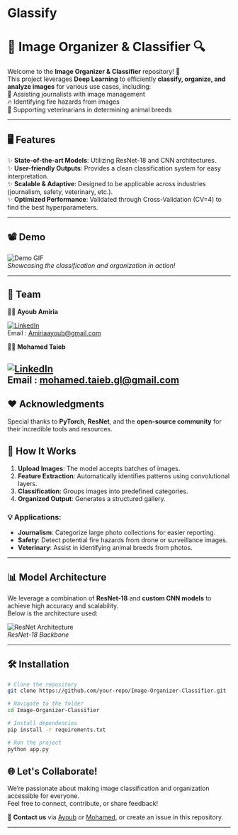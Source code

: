# Glassify
# 🌟 Image Organizer & Classifier 🔍

Welcome to the **Image Organizer & Classifier** repository! 🚀  
This project leverages **Deep Learning** to efficiently **classify, organize, and analyze images** for various use cases, including:  
📸 Assisting journalists with image management  
🔥 Identifying fire hazards from images  
🐾 Supporting veterinarians in determining animal breeds  

---

## 🖥️ Features  
✨ **State-of-the-art Models**: Utilizing ResNet-18 and CNN architectures.  
✨ **User-friendly Outputs**: Provides a clean classification system for easy interpretation.  
✨ **Scalable & Adaptive**: Designed to be applicable across industries (journalism, safety, veterinary, etc.).  
✨ **Optimized Performance**: Validated through Cross-Validation (CV=4) to find the best hyperparameters.

---

## 📽️ Demo  

![Demo GIF](https://media.giphy.com/media/3o7abKhOpu0NwenH3O/giphy.gif)  
_Showcasing the classification and organization in action!_

---
## 🎯 Team  

👨‍💻 **Ayoub Amiria**  

[![LinkedIn](https://img.shields.io/badge/LinkedIn-Connect-blue?style=flat&logo=linkedin)](https://www.linkedin.com/in/ayoub-amiria/)  
Email : Amiriaayoub@gmail.com

👨‍💻 **Mohamed Taieb**  

[![LinkedIn](https://img.shields.io/badge/LinkedIn-Connect-blue?style=flat&logo=linkedin)](https://www.linkedin.com/in/mohamed-taieb/)  
Email : mohamed.taieb.gl@gmail.com
---



## ❤️ Acknowledgments  

Special thanks to **PyTorch**, **ResNet**, and the **open-source community** for their incredible tools and resources.  


## 🚀 How It Works  

1. **Upload Images**: The model accepts batches of images.  
2. **Feature Extraction**: Automatically identifies patterns using convolutional layers.  
3. **Classification**: Groups images into predefined categories.  
4. **Organized Output**: Generates a structured gallery.  

### 💡 Applications:  
- **Journalism**: Categorize large photo collections for easier reporting.  
- **Safety**: Detect potential fire hazards from drone or surveillance images.  
- **Veterinary**: Assist in identifying animal breeds from photos.  

---

## 📊 Model Architecture  

We leverage a combination of **ResNet-18** and **custom CNN models** to achieve high accuracy and scalability.  
Below is the architecture used:  

![ResNet Architecture](https://miro.medium.com/max/1400/1*wnPmdm7_oAhDv4U40gEOjQ.png)  
_ResNet-18 Backbone_

---

## 🛠️ Installation  

```bash
# Clone the repository
git clone https://github.com/your-repo/Image-Organizer-Classifier.git

# Navigate to the folder
cd Image-Organizer-Classifier

# Install dependencies
pip install -r requirements.txt

# Run the project
python app.py

````
## 🌐 Let's Collaborate!  

We’re passionate about making image classification and organization accessible for everyone.  
Feel free to connect, contribute, or share feedback!  

📩 **Contact us** via [Ayoub](https://www.linkedin.com/in/ayoub-amiria/) or [Mohamed](https://www.linkedin.com/in/mohamed-taieb/), or create an issue in this repository.  

---
